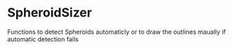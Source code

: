 # SpheroidSizer
Functions to detect Spheroids automaticly or to draw the outlines maually if automatic detection fails
